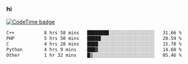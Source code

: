 ### hi  


<!--
**passer12/passer12** is a ✨ _special_ ✨ repository because its `README.md` (this file) appears on your GitHub profile.

Here are some ideas to get you started:

- 🔭 I’m currently working on ...
- 🌱 I’m currently learning ...
- 👯 I’m looking to collaborate on ...
- 🤔 I’m looking for help with ...
- 💬 Ask me about ...
- 📫 How to reach me: ...
- 😄 Pronouns: ...
- ⚡ Fun fact: ...
-->
<!--[![Top Langs](https://github-readme-stats.vercel.app/api/top-langs/?username=passer12&show_icons=true&theme=radical&count_private=true)](https://github.com/anuraghazra/github-readme-stats)-->
<!--[![Anurag's GitHub stats](https://github-readme-stats.vercel.app/api?username=passer12&show_icons=true&theme=radical&count_private=true)](https://github.com/anuraghazra/github-readme-stats)-->


[![CodeTime badge](https://img.shields.io/endpoint?style=social&url=https%3A%2F%2Fapi.codetime.dev%2Fshield%3Fid%3D20950%26project%3D%26in%3D0)](https://codetime.dev)

<!--START_SECTION:waka-->

```txt
C++           8 hrs 58 mins   ████████░░░░░░░░░░░░░░░░░   31.66 %
PHP           5 hrs 50 mins   █████░░░░░░░░░░░░░░░░░░░░   20.59 %
C             4 hrs 28 mins   ████░░░░░░░░░░░░░░░░░░░░░   15.78 %
Python        4 hrs 9 mins    ███▓░░░░░░░░░░░░░░░░░░░░░   14.68 %
Other         1 hr 32 mins    █▒░░░░░░░░░░░░░░░░░░░░░░░   05.46 %
```

<!--END_SECTION:waka-->

